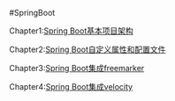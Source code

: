 #SpringBoot



Chapter1:[Spring Boot基本项目架构](https://github.com/cclouds/spring_boot/commit/a7ab42d39c4b563e0eaa9e360f66c233f9e525fb)

Chapter2:[Spring Boot自定义属性和配置文件](https://github.com/cclouds/spring_boot/commit/1038b26ab5e64af449e396af13d7c96679fbbad7)

Chapter3:[Spring Boot集成freemarker](https://github.com/cclouds/spring_boot/commit/9cb34fda974eb37b478427029fd3e2e9c9a5e0cf)

Chapter4:[Spring Boot集成velocity](https://github.com/cclouds/spring_boot/commit/bbd39399eb34ba570fa780daab989412d6813aad)

